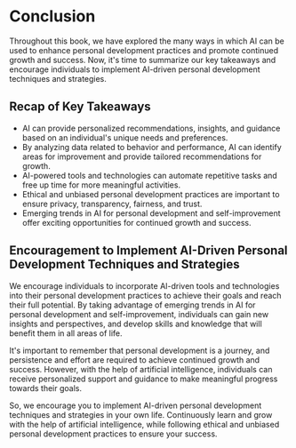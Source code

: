 # Conclusion

Throughout this book, we have explored the many ways in which AI can be used to enhance personal development practices and promote continued growth and success. Now, it's time to summarize our key takeaways and encourage individuals to implement AI-driven personal development techniques and strategies.

Recap of Key Takeaways
----------------------

* AI can provide personalized recommendations, insights, and guidance based on an individual's unique needs and preferences.
* By analyzing data related to behavior and performance, AI can identify areas for improvement and provide tailored recommendations for growth.
* AI-powered tools and technologies can automate repetitive tasks and free up time for more meaningful activities.
* Ethical and unbiased personal development practices are important to ensure privacy, transparency, fairness, and trust.
* Emerging trends in AI for personal development and self-improvement offer exciting opportunities for continued growth and success.

Encouragement to Implement AI-Driven Personal Development Techniques and Strategies
-----------------------------------------------------------------------------------

We encourage individuals to incorporate AI-driven tools and technologies into their personal development practices to achieve their goals and reach their full potential. By taking advantage of emerging trends in AI for personal development and self-improvement, individuals can gain new insights and perspectives, and develop skills and knowledge that will benefit them in all areas of life.

It's important to remember that personal development is a journey, and persistence and effort are required to achieve continued growth and success. However, with the help of artificial intelligence, individuals can receive personalized support and guidance to make meaningful progress towards their goals.

So, we encourage you to implement AI-driven personal development techniques and strategies in your own life. Continuously learn and grow with the help of artificial intelligence, while following ethical and unbiased personal development practices to ensure your success.